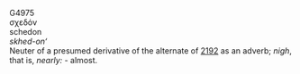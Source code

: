 <body>
  <p>G4975<br>  σχεδόν  <br> schedon  <br><i>skhed-on‘ </i><br>Neuter of a presumed derivative of the alternate of <a href="g2192.htm">2192</a> as an adverb; <i>nigh</i>, that is, <i>nearly:</i> - almost.<br></p>
 </body>